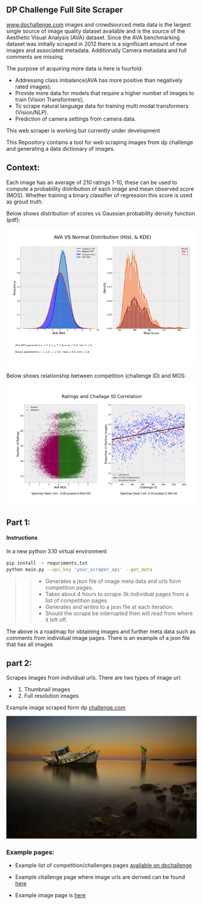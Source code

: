 ## DP Challenge Full Site Scraper 

www.dpchallenge.com images and crowdsourced meta data is the largest single source of image quality dataset available and is the source of the Aesthetic Visual Analysis (AVA) dataset. Since the AVA benchmarking dataset was initially scraped in 2012 there is a significant amount of new images and associated metadata. Additionally Camera metadata and full comments are missing.

The purpose of acquiring more data is here is fourfold:
- Addressing class imbalance(AVA has more positive than negatively rated images);
- Provide more data for models that require a higher number of images to train (Vision Transformers);
- To scrape natural language data for training multi modal transformers (Vision/NLP).
- Prediction of camera settings from camera data.

This web  scraper is working but currently under development

This Repository contains a tool for web scraping images from dp challenge and generating a data dictionary of images.


## Context:

Each image has an average of 210 ratings 1-10, these can be used to compute a probability distribution of each image and mean observed score (MOS). Whether training a binary classifier of regression this score is used as groud truth.

Below shows distribution of scores vs Gaussian probability density function (pdf):

![txt](appendix_docs/ava_paramiters.png)

Below shows relationship between competition (challenge ID) and MOS:

![txt](appendix_docs/mos_rating.png)


## Part 1:

#### Instructions
In a new python 3.10 virtual environment

```bash
pip install -r requriments.txt
python main.py --api_key 'your_scraper_api' --get_meta
```
>> - Generates a json file of image meta data and urls form competition pages.
>> - Takes about 4 hours to scrape 3k individual pages from a list of competition pages.
>> - Generates and writes to a json file at each iteration.
>> - Should the scrape be interrupted then will read from where it left off.

The above is a roadmap for obtaining images and further meta data such as comments from individual image pages.
There is an example of a json file that has all images



## part 2:

Scrapes images from individual urls. There are two types of image url:

-  1. Thumbnail images
-  2. Full resolution images

Example image scraped form dp [challenge.com](https://www.dpchallenge.com/)

![txt](ava_images_new/1162319.jpg)


### Example pages:

-  Example list of competition/challenges pages [available on dpchallenge](https://www.dpchallenge.com/challenge_history.php?order_by=0d&open=1&member=1&speed=1&invitational=1&show_all=1)

- Example challenge page where image urls are derived can be found [here](https://www.dpchallenge.com/challenge_results.php?CHALLENGE_ID=3257&show_full=1)

- Example image page is [here](https://www.dpchallenge.com/image.php?IMAGE_ID=1263084)






